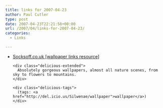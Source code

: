 ```yaml
---
title: links for 2007-04-23
author: Paul Cutler
type: post
date: 2007-04-23T22:21:58+00:00
url: /2007/04/links-for-2007-04-23/
categories:
  - Links

---
```

<ul class="delicious">
  <li>
    <div class="delicious-link">
      <a href="http://www.socksoff.co.uk/walls01.html">Socksoff.co.uk [wallpaper links resource]</a>
    </div>
    
    <div class="delicious-extended">
      Absolutely gorgeous wallpapers, almost all nature scenes, from sky to flowers to mountains.
    </div>
    
    <div class="delicious-tags">
      (tags: <a href="http://del.icio.us/Silwenae/wallpaper">wallpaper</a>)
    </div>
  </li>
</ul>